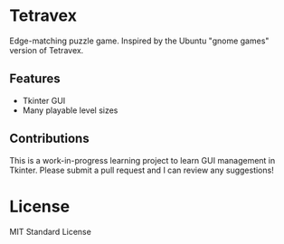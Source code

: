 # Tetravex
Edge-matching puzzle game.
Inspired by the Ubuntu "gnome games" version of Tetravex.

## Features
* Tkinter GUI
* Many playable level sizes

## Contributions
This is a work-in-progress learning project to learn GUI management in Tkinter. 
Please submit a pull request and I can review any suggestions!

# License 
MIT Standard License

